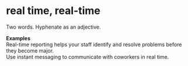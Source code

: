 # real time, real-time

Two words. Hyphenate as an adjective.

**Examples**  
Real-time reporting helps your staff identify and resolve problems before they become major.  
Use instant messaging to communicate with coworkers in real time.
